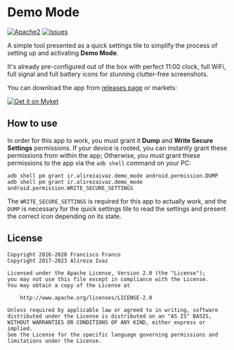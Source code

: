 # Demo Mode

[![Apache2](http://img.shields.io/badge/license-APACHE2-blue.svg)](https://www.apache.org/licenses/LICENSE-2.0.html)
[![Issues](https://img.shields.io/github/issues/AlirezaIvaz/DemoMode)](https://github.com/AlirezaIvaz/DemoMode/issues)

A simple tool presented as a quick settings tile to simplify the process of setting up and activating **Demo Mode**.

It's already pre-configured out of the box with perfect 11:00 clock, full WiFi, full signal and full battery icons for stunning clutter-free screenshots.

You can download the app from [releases page](https://github.com/AlirezaIvaz/DemoMode/releases) or markets:

[<img src="https://alirezaivaz.ir/assets/img/get-myket-en.png" alt="Get it on Myket">](https://myket.ir/app/ir.alirezaivaz.demo_mode)

## How to use

In order for this app to work, you must grant it **Dump** and **Write Secure Settings** permissions. If your device is rooted, you can instantly grant these permissions from within the app; Otherwise, you must grant thiese permissions to the app via the `adb shell` command on your PC:

```
adb shell pm grant ir.alirezaivaz.demo_mode android.permission.DUMP
adb shell pm grant ir.alirezaivaz.demo_mode android.permission.WRITE_SECURE_SETTINGS
```

The `WRITE_SECURE_SETTINGS` is required for this app to actually work, and the `DUMP` is necessary for the quick settings tile to read the settings and present the correct icon depending on its state.

## License

    Copyright 2016-2020 Francisco Franco
    Copyright 2017-2023 Alireza Ivaz

    Licensed under the Apache License, Version 2.0 (the "License");
    you may not use this file except in compliance with the License.
    You may obtain a copy of the License at

        http://www.apache.org/licenses/LICENSE-2.0

    Unless required by applicable law or agreed to in writing, software
    distributed under the License is distributed on an "AS IS" BASIS,
    WITHOUT WARRANTIES OR CONDITIONS OF ANY KIND, either express or implied.
    See the License for the specific language governing permissions and
    limitations under the License.
